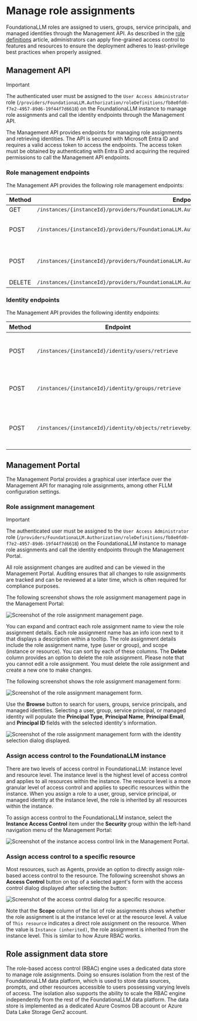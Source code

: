 # Manage role assignments

FoundationaLLM roles are assigned to users, groups, service principals, and managed identities through the Management API. As described in the [role definitions](role-definitions.md) article, administrators can apply fine-grained access control to features and resources to ensure the deployment adheres to least-privilege best practices when properly assigned.

## Management API

> [!IMPORTANT]
> The authenticated user must be assigned to the `User Access Administrator` role (`/providers/FoundationaLLM.Authorization/roleDefinitions/fb8e0fd0-f7e2-4957-89d6-19f44f7d6618`) on the FoundationaLLM instance to manage role assignments and call the identity endpoints through the Management API.

The Management API provides endpoints for managing role assignments and retrieving identities. The API is secured with Microsoft Entra ID and requires a valid access token to access the endpoints. The access token must be obtained by authenticating with Entra ID and acquiring the required permissions to call the Management API endpoints.

### Role management endpoints

The Management API provides the following role management endpoints:

| Method | Endpoint | Description |
| --- | --- | --- |
| GET | `/instances/{instanceId}/providers/FoundationaLLM.Authorization/roleDefinitions` | Returns a list of all role definitions. |
| POST | `/instances/{instanceId}/providers/FoundationaLLM.Authorization/roleAssignments/filter` | Returns the role assignments for a given scope. Here is a sample request payload for retrieving all RBAC role assignments for an FLLM instance: `{"scope":"/instances/aaaaaaaa-bbbb-cccc-dddd-eeeeeeeeeeee"}`. To retrieve the role assignments for a specific resource, set the request body to the resource's scope: `{"scope":"/instances/aaaaaaaa-bbbb-cccc-dddd-eeeeeeeeeeee/providers/FoundationaLLM.Agent/agents/FoundationaLLM"}` |
| POST | `/instances/{instanceId}/providers/FoundationaLLM.Authorization/roleAssignments/{roleAssignmentName}` | Creates a new role assignment. Here is an example request payload: `{"name":"55555555-4444-3333-2222-111111111111","description":"","principal_id":"11111111-2222-3333-4444-555555555555","role_definition_id":"/providers/FoundationaLLM.Authorization/roleDefinitions/a9f0020f-6e3a-49bf-8d1d-35fd53058edf","type":"FoundationaLLM.Authorization/roleAssignments","principal_type":"User","scope":"/instances/aaaaaaaa-bbbb-cccc-dddd-eeeeeeeeeeee/providers/FoundationaLLM.Agent/agents/FoundationaLLM"}` |
| DELETE | `/instances/{instanceId}/providers/FoundationaLLM.Authorization/roleAssignments/{roleAssignmentName}` | Deletes a role assignment. |

### Identity endpoints

The Management API provides the following identity endpoints:

| Method | Endpoint | Description |
| --- | --- | --- |
| POST | `/instances/{instanceId}/identity/users/retrieve` | Returns a list of user identities. Filter and page through the identities with the following request payload structure: `{"name":"","ids":[],"page_number":1,"page_size":null}` |
| POST | `/instances/{instanceId}/identity/groups/retrieve` | Returns a list of group identities. Filter and page through the identities with the following request payload structure: `{"name":"","ids":[],"page_number":1,"page_size":null}` |
| POST | `/instances/{instanceId}/identity/objects/retrievebyids` | Returns user and group objects by the passed in list of IDs. Here is a sample request payload: `{"ids":["11111111-2222-3333-4444-555555555555","66666666-7777-8888-9999-000000000000"]}` |

## Management Portal

The Management Portal provides a graphical user interface over the Management API for managing role assignments, among other FLLM configuration settings.

### Role assignment management

> [!IMPORTANT]
> The authenticated user must be assigned to the `User Access Administrator` role (`/providers/FoundationaLLM.Authorization/roleDefinitions/fb8e0fd0-f7e2-4957-89d6-19f44f7d6618`) on the FoundationaLLM instance to manage role assignments and call the identity endpoints through the Management Portal.

All role assignment changes are audited and can be viewed in the Management Portal. Auditing ensures that all changes to role assignments are tracked and can be reviewed at a later time, which is often required for compliance purposes.

The following screenshot shows the role assignment management page in the Management Portal:

![Screenshot of the role assignment management page.](../media/role-assignment-management.png)

You can expand and contract each role assignment name to view the role assignment details. Each role assignment name has an info icon next to it that displays a description within a tooltip. The role assignment details include the role assignment name, type (user or group), and scope (instance or resource). You can sort by each of these columns. The **Delete** column provides an option to delete the role assignment. Please note that you cannot edit a role assignment. You must delete the role assignment and create a new one to make changes.

The following screenshot shows the role assignment management form:

![Screenshot of the role assignment management form.](../media/role-assignment-management-form.png)

Use the **Browse** button to search for users, groups, service principals, and managed identities. Selecting a user, group, service principal, or managed identity will populate the **Principal Type**, **Principal Name**, **Principal Email**, and **Principal ID** fields with the selected identity's information.

![Screenshot of the role assignment management form with the identity selection dialog displayed.](../media/role-assignment-management-form-identity-selection.png)

### Assign access control to the FoundationaLLM instance

There are two levels of access control in FoundationaLLM: instance level and resource level. The instance level is the highest level of access control and applies to all resources within the instance. The resource level is a more granular level of access control and applies to specific resources within the instance. When you assign a role to a user, group, service principal, or managed identity at the instance level, the role is inherited by all resources within the instance.

To assign access control to the FoundationaLLM instance, select the **Instance Access Control** item under the **Security** group within the left-hand navigation menu of the Management Portal:

![Screenshot of the instance access control link in the Management Portal.](../media/role-assignment-instance-access-control.png)

### Assign access control to a specific resource

Most resources, such as Agents, provide an option to directly assign role-based access control to the resource. The following screenshot shows an **Access Control** button on top of a selected agent's form with the access control dialog displayed after selecting the button:

![Screenshot of the access control dialog for a specific resource.](../media/role-assignment-access-control-dialog.png)

Note that the **Scope** column of the list of role assignments shows whether the role assignment is at the instance level or at the resource level. A value of `This resource` indicates a direct role assignment on the resource. When the value is `Instance (inherited)`, the role assignment is inherited from the instance level. This is similar to how Azure RBAC works.

## Role assignment data store

The role-based access control (RBAC) engine uses a dedicated data store to manage role assignments. Doing so ensures isolation from the rest of the FoundationaLLM data platform, which is used to store data sources, prompts, and other resources accessible to users possessing varying levels of access. The isolation also supports the ability to scale the RBAC engine independently from the rest of the FoundationaLLM data platform. The data store is implemented as a dedicated Azure Cosmos DB account or Azure Data Lake Storage Gen2 account.
